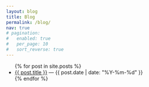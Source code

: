 ```yaml
---
layout: blog
title: Blog
permalink: /blog/
nav: true
# pagination:
#   enabled: true
#   per_page: 10
#   sort_reverse: true
---
```


<ul>
{% for post in site.posts %}
  <li><a href="{{ post.url | relative_url }}">{{ post.title }}</a> — {{ post.date | date: "%Y-%m-%d" }}</li>
{% endfor %}
</ul>
